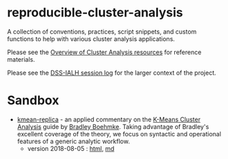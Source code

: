 # reproducible-cluster-analysis
A collection of conventions, practices, script snippets, and custom functions to help with various cluster analysis applications.

Please see the [Overview of Cluster Analysis resources][ca-resources] for reference materials. 

Please see the [DSS-IALH session log][dss-log] for the larger context of the project. 


# Sandbox
- [kmean-replica][kmeans-replica] - an applied commentary on the [K-Means Cluster Analysis][kmeans-guide-boehme] guide by [Bradley Boehmke][boehmke]. Taking advantage of Bradley's excellent coverage of the theory, we focus on syntactic and operational features of a generic analytic workflow. 
  - version 2018-08-05 : [html][kmeans-html-2018-08-05], [md][kmeans-md-2018-08-05]




[ca-resources]: https://docs.google.com/document/d/1kw88UJQcap2ZQGXBivH1NPa4Bza7SZwWbvsp471VCQY/edit?usp=sharing
[dss-log]: https://docs.google.com/document/d/13hoYmG2H2CKeGFBW7KNgrlAr7GuyugM7fpRGrJ4bvQc/edit?usp=sharing

[kmeans-guide-boehme]:http://uc-r.github.io/kmeans_clustering
[boehmke]:http://uc-r.github.io/

[kmeans-replica]:https://rawgit.com/dss-ialh/reproducible-cluster-analysis/master/sandbox/kmeans-replica/kmeans-replica.html
[kmeans-html-2018-08-05]:https://rawgit.com/dss-ialh/reproducible-cluster-analysis/a78ca07c5124d360916f7fac9755ef0c5951a915/sandbox/kmeans-replica/kmeans-replica.html
[kmeans-md-2018-08-05]:https://github.com/dss-ialh/reproducible-cluster-analysis/tree/a78ca07c5124d360916f7fac9755ef0c5951a915/sandbox/kmeans-replica

